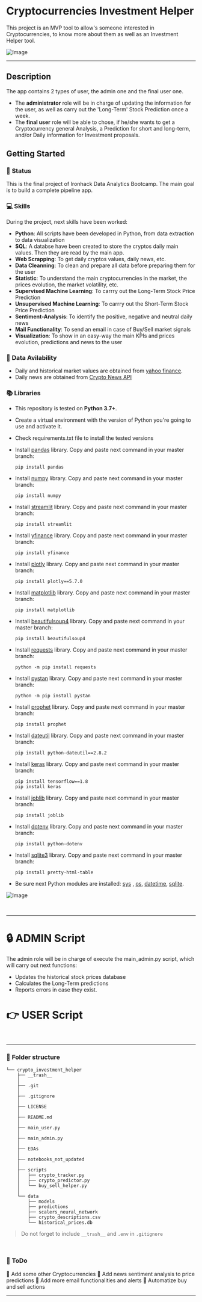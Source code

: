 # Cryptocurrencies Investment Helper

This project is an MVP tool to allow's someone interested in Cryptocurrencies, to know more about them as well as an Investment Helper tool.

![Image](https://wortev.capital/wp-content/uploads/2021/07/principales-paises-que-mas-invierten-en-criptomonedas.jpg)

---

## **Description**
The app contains 2 types of user, the admin one and the final user one.

- The **administrator** role  will be in charge of updating the information for the user, as well as carry out the 'Long-Term' Stock Prediction once a week.
- The **final user** role will be able to chose, if he/she wants to get a Cryptocurrency general Analysis, a Prediction for short and long-term, and/or Daily information for Investment proposals.


## **Getting Started**
### :baby: **Status**
This is the final project of Ironhack Data Analytics Bootcamp. The main goal is to build a complete pipeline app.

### :computer: **Skills**
During the project, next skills have been worked:
 - **Python**: All scripts have been developed in Python, from data extraction to data visualization
 - **SQL**: A databse have been created to store the cryptos daily main values. Then they are read by the main app.
 - **Web Scrapping**: To get daily cryptos values, daily news, etc.
 - **Data Cleanning**: To clean and prepare all data before preparing them for the user
 - **Statistic**: To understand the main cryptocurrencies in the market, the prices evolution, the market volatility, etc.
 - **Supervised Machine Learning**: To carrry out the Long-Term Stock Price Prediction
 - **Unsupervised Machine Learning**: To carrry out the Short-Term Stock Price Prediction
 - **Sentiment-Analysis**: To identify the positive, negative and neutral daily news
 - **Mail Functionality**: To send an email in case of Buy/Sell market signals
 - **Visualization**: To show in an easy-way the main KPIs and prices evolution, predictions and news to the user

### :page_facing_up: **Data Avilability**
 - Daily and historical market values are obtained from [yahoo finance](https://finance.yahoo.com/).
 - Daily news are obtained from [Crypto News API](https://cryptonews-api.com/)

### :books: **Libraries**

- This repository is tested on **Python 3.7+**.
- Create a virtual environment with the version of Python you're going to use and activate it.
- Check requirements.txt file to install the tested versions

- Install [pandas](https://pandas.pydata.org/docs/user_guide/index.html) library. Copy and paste next command in your master branch:
    ```
    pip install pandas
    ```
- Install [numpy](https://numpy.org/) library. Copy and paste next command in your master branch:
    ```
    pip install numpy
    ```
- Install [streamlit](https://streamlit.io/) library. Copy and paste next command in your master branch:
    ```
    pip install streamlit
    ```
- Install [yfinance](https://pypi.org/project/yfinance/) library. Copy and paste next command in your master branch:
    ```
    pip install yfinance
    ```
- Install [plotly](https://plotly.com/python/getting-started/) library. Copy and paste next command in your master branch:
    ```
    pip install plotly==5.7.0
    ```
- Install [matplotlib](https://matplotlib.org/stable/index.html) library. Copy and paste next command in your master branch:
    ```
    pip install matplotlib
    ```
- Install [beautifulsoup4](https://pypi.org/project/beautifulsoup4/) library. Copy and paste next command in your master branch:
    ```
    pip install beautifulsoup4
    ```
- Install [requests](https://docs.python-requests.org/en/latest/) library. Copy and paste next command in your master branch:
    ```
    python -m pip install requests
    ```
- Install [pystan](https://pystan.readthedocs.io/en/latest/) library. Copy and paste next command in your master branch:
    ```
    python -m pip install pystan
    ```
- Install [prophet](https://facebook.github.io/prophet/) library. Copy and paste next command in your master branch:
    ```
    pip install prophet
    ```
- Install [dateutil](https://pypi.org/project/python-dateutil/1.4/) library. Copy and paste next command in your master branch:
    ```
    pip install python-dateutil==2.8.2
    ```
- Install [keras](https://keras.io/) library. Copy and paste next command in your master branch:
    ```
    pip install tensorflow==1.8
    pip install keras
    ```
- Install [joblib](https://pypi.org/project/joblib/) library. Copy and paste next command in your master branch:
    ```
    pip install joblib
    ```

- Install [dotenv](https://pypi.org/project/python-dotenv/) library. Copy and paste next command in your master branch:
    ```
    pip install python-dotenv
    ```
- Install [sqlite3](https://docs.python.org/es/3/library/sqlite3.html) library. Copy and paste next command in your master branch:
    ```
    pip install pretty-html-table
    ```

- Be sure next Python modules are installed: [sys](https://docs.python.org/3/library/sys.html) , [os](https://docs.python.org/3/library/os.html), [datetime](https://docs.python.org/3/library/datetime.html), [sqlite](https://docs.python.org/es/3/library/sqlite3.html).

![Image](https://c.tenor.com/pPKOYQpTO8AAAAAd/monkey-developer.gif)


&nbsp;

---

# :lock: **ADMIN Script**


The admin role will be in charge of execute the main_admin.py script, which will carry out next functions:
- Updates the historical stock prices database 
- Calculates the Long-Term predictions
- Reports errors in case they exist.

# :point_right: **USER Script**










&nbsp;

---

### :file_folder: **Folder structure**
```
└── crypto_investment_helper
    ├── __trash__
    │ 
    ├── .git
    │ 
    ├── .gitignore
    │     
    ├── LICENSE
    │     
    ├── README.md
    │ 
    ├── main_user.py
    │ 
    ├── main_admin.py
    │ 
    ├── EDAs
    │ 
    ├── notebooks_not_updated
    │
    ├── scripts
    │   ├── crypto_tracker.py
    │   ├── crypto_predictor.py
    │   └── buy_sell_helper.py
    │
    └── data
        ├── models
        ├── predictions
        ├── scalers_neural_network
        ├── crypto_descriptions.csv
        └── historical_prices.db
```

> Do not forget to include `__trash__` and `.env` in `.gitignore` 

&nbsp;
### :shit: **ToDo**
:black_square_button: Add some other Cryptocurrencies
:black_square_button: Add news sentiment analysis to price predictions
:black_square_button: Add more email functionalities and alerts
:black_square_button: Automatize buy and sell actions

---
